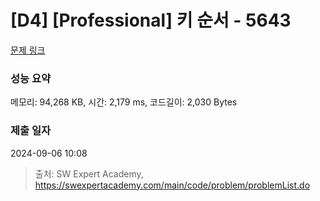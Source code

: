 # [D4] [Professional] 키 순서 - 5643 

[문제 링크](https://swexpertacademy.com/main/code/problem/problemDetail.do?contestProbId=AWXQsLWKd5cDFAUo) 

### 성능 요약

메모리: 94,268 KB, 시간: 2,179 ms, 코드길이: 2,030 Bytes

### 제출 일자

2024-09-06 10:08



> 출처: SW Expert Academy, https://swexpertacademy.com/main/code/problem/problemList.do